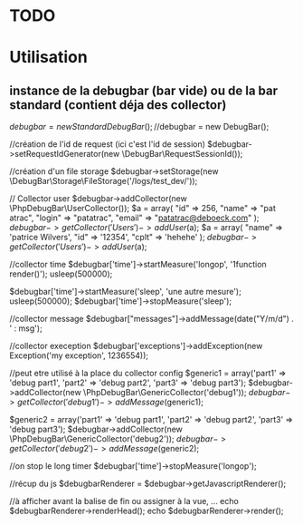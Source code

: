 # TODO

# Utilisation

## instance de la debugbar (bar vide)  ou de la bar standard (contient déja des collector)
$debugbar = new StandardDebugBar();
//$debugbar = new DebugBar();

//création de l'id de request (ici c'est l'id de session)
$debugbar->setRequestIdGenerator(new \DebugBar\RequestSessionId());

//création d'un file storage
$debugbar->setStorage(new \DebugBar\Storage\FileStorage('/logs/test_dev/'));

// Collector user
$debugbar->addCollector(new \PhpDebugBar\UserCollector());
$a = array(
    "id" => 256,
    "name" => "pat atrac",
    "login" => "patatrac",
    "email" => "patatrac@deboeck.com"
);
$debugbar->getCollector('Users')->addUser($a);
$a = array(
    "name" => 'patrice Wilvers',
    "id" => '12354',
    "cplt" => 'hehehe'
);
$debugbar->getCollector('Users')->addUser($a);

//collector time
$debugbar['time']->startMeasure('longop', '1function render()');
usleep(500000);

$debugbar['time']->startMeasure('sleep', 'une autre mesure');
usleep(500000);
$debugbar['time']->stopMeasure('sleep');

//collector message
$debugbar["messages"]->addMessage(date("Y/m/d") . ' : msg');

//collector exeception
$debugbar['exceptions']->addException(new Exception('my exception', 1236554));

//peut etre utilisé à la place du collector config
$generic1         = array('part1' => 'debug part1', 'part2' => 'debug part2', 'part3' => 'debug part3');
$debugbar->addCollector(new \PhpDebugBar\GenericCollector('debug1'));
$debugbar->getCollector('debug1')->addMessage($generic1);

$generic2         = array('part1' => 'debug part1', 'part2' => 'debug part2', 'part3' => 'debug part3');
$debugbar->addCollector(new \PhpDebugBar\GenericCollector('debug2'));
$debugbar->getCollector('debug2')->addMessage($generic2);

//on stop le long timer
$debugbar['time']->stopMeasure('longop');

//récup du js
$debugbarRenderer = $debugbar->getJavascriptRenderer();

//à afficher avant la balise de fin </body> ou assigner à la vue, ...
echo $debugbarRenderer->renderHead();
echo $debugbarRenderer->render();